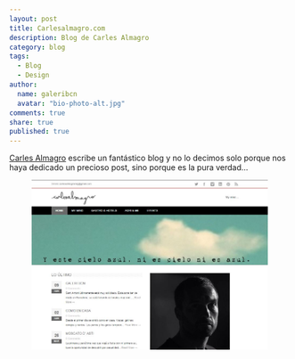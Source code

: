 ```yaml
---
layout: post
title: Carlesalmagro.com
description: Blog de Carles Almagro
category: blog
tags: 
  - Blog
  - Design
author: 
  name: galeribcn
  avatar: "bio-photo-alt.jpg"
comments: true
share: true
published: true
---
```

[Carles Almagro](http://carlesalmagro.com/galeri/ "Carles Almagro") escribe un fantástico blog y no lo decimos solo porque nos haya dedicado un precioso post, sino porque es la pura verdad... 

<figure>
	<a href="/images/CARLESALMAGRO.jpg"><img src="/images/CARLESALMAGRO.jpg" alt="galeribcn en el blog de Carles Almagro"></a>
</figure>
